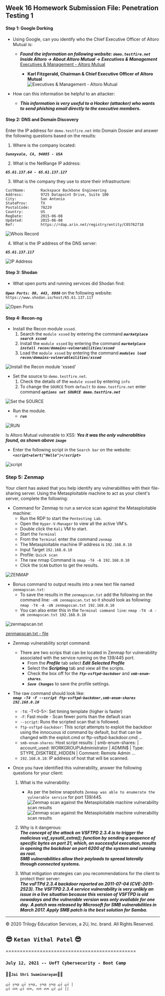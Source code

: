 ## Week 16 Homework Submission File: Penetration Testing 1

#### Step 1: Google Dorking


- Using Google, can you identify who the Chief Executive Officer of Altoro Mutual is:
  - **_Found the information on following website: `demo.testfire.net` Inside Altoro -> About Altoro Mutual -> Executives & Management_**  
  [Executives & Management - Altoro Mutual](http://www.altoromutual.com/index.jsp?content=inside_executives.htm "Executives & Management - Altoro Mutual")  
  
    - **Karl Fitzgerald, Chairman & Chief Executive Officer of Altoro Mutual**  
![Executives & Management - Altoro Mutual](/images/AltoroMutual.PNG "Executives & Management - Altoro Mutual")

- How can this information be helpful to an attacker:  
  - **_This information is very useful to a Hacker (attacker) who wants to send phishing email directly to the executive members._**

#### Step 2: DNS and Domain Discovery

Enter the IP address for `demo.testfire.net` into Domain Dossier and answer the following questions based on the results:

  1. Where is the company located:   
  
**_`Sunnyvale, CA, 94085 - USA`_**  

  2. What is the NetRange IP address:  
  
**_`65.61.137.64 - 65.61.137.127`_**  

  3. What is the company they use to store their infrastructure:  

```
CustName:       Rackspace Backbone Engineering
Address:        9725 Datapoint Drive, Suite 100
City:           San Antonio
StateProv:      TX
PostalCode:     78229
Country:        US
RegDate:        2015-06-08
Updated:        2015-06-08
Ref:            https://rdap.arin.net/registry/entity/C05762718
```  
  
![Whois Record](/images/AltoroMutual-Network-Whois-record.PNG)

  4. What is the IP address of the DNS server:  

**_`65.61.137.117`_**  

![IP Address](/images/AltoroMutual-IP-Address.PNG)

#### Step 3: Shodan

- What open ports and running services did Shodan find:

**_`Open Ports: 80, 443, 8080`_** on the following website: `https://www.shodan.io/host/65.61.137.117`  

![Open Ports](/images/Shodan-65-61-137-117.PNG)

#### Step 4: Recon-ng

- Install the Recon module `xssed`.  
  1.  Search the `module xssed` by entering the command **_`marketplace search xssed`_**
  2.  Install the `module xssed` by entering the command **_`marketplace install recon/domains-vulnerabilities/xssed`_**
  3.  Load the `module xssed` by entering the command **_`modules load recon/domains-vulnerableilities/xssed`_**

![Install the Recon module 'xssed'](/images/Recon-module-xssed-installed.PNG)
  
- Set the source to `demo.testfire.net`.  
  1.  Check the details of the `module xssed` by entering `info`
  2.  To change the `SOURCE` from `default` to `demo.testfire.net` enter command **_`options set SOURCE demo.testfire.net`_**

![Set the SOURCE](/images/Set-the-source-to-demo-testfire-net.PNG)  

- Run the module.  
  - **_`run`_**

![RUN](/images/Run-xssed-demo-testfire-net.PNG)

Is Altoro Mutual vulnerable to XSS: **_Yes it was the only vulnerablities found, as shown above `image`_**  
  - Enter the following script in the `Search bar` on the website: **_`<script>alert("Hello")</script>`_**

![script](/images/run-script-on-the-website-result.PNG)  


### Step 5: Zenmap

Your client has asked that you help identify any vulnerabilities with their file-sharing server. Using the Metasploitable machine to act as your client's server, complete the following:

- Command for Zenmap to run a service scan against the Metasploitable machine:  
  - Run the RDP to start the `Pentesting Lab`.  
  - Open the `Hyper-V-Manager` to view all the active VM's.  
  - Double click the `Kali` VM to start.
  - Start the `Terminal`  
  - From the `Terminal` enter the command `zenmap`
  - The Metasploitable machine IP address is `192.168.0.10`  
  - Input Target `192.168.0.10`
  - Profile: `Quick scan`  
  - The raw nmap Command is `nmap -T4 -A 192.168.0.10`  
  - Click the `SCAN` button to get the results.

![ZENMAP](/images/Zenmap-scan-against-the-Metasploitable-machine.PNG)

- Bonus command to output results into a new text file named `zenmapscan.txt`:
  - To save the results in the `zenmapscan.txt` add the following on the command line: `-oN zenmapscan.txt` so it should look as following: `nmap -T4 -A -oN zenmapscan.txt 192.168.0.10`  
  - You can also enter this in the `Terminal command line`: `nmap -T4 -A -oN zenmapscan.txt 192.168.0.10`  

![zenmapscan.txt](/images/Zenmap-scan-against-the-Metasploitable-machine-save-to-zenmapscan-txt.PNG)

[zenmapscan.txt - file](/zenmapscan.txt)  

- Zenmap vulnerability script command:  
  - There are two scrips that can be located in Zenmap for vulnerability associated with the service running on the 139/445 port.
    - From the **_Profile_** tab select **_Edit Selected Profile_**
    - Select the **_Scripting_** tab and view all the scripts.
    - Check the box off for the **_`ftp-vsftpd-backdoor`_** and **_`smb-enum-shares`_**.
    - **_`Save Changes`_** to save the profile settings.

- The raw command should look like:  
  **_`nmap -T4 -F --script ftp-vsftpd-backdoor,smb-enum-shares 192.168.0.10`_**  

    - `-T4`: -T<0-5>: Set timing template (higher is faster)
    - `-F`: Fast mode - Scan fewer ports than the default scan
    - `--script`: Runs the scripted scan that is followed.
    - `ftp-vsftpd-backdoor`: This script attempts to exploit the backdoor using the innocuous id command by default, but that can be changed with the exploit.cmd or ftp-vsftpd-backdoor.cmd ...
    - `smb-enum-shares`: Host script results: | smb-enum-shares: | account_used: WORKGROUP\​Administrator | ADMIN$ | Type: STYPE_DISKTREE_HIDDEN | Comment: Remote Admin ...
    - `192.168.0.10`: IP address of host that will be scanned.

- Once you have identified this vulnerability, answer the following questions for your client:
  1. What is the vulnerability:
      - As per the below snapshots `Zenmap was able to enumerate the vulnerable service` for port 139/445.      
![Zenmap scan against the Metasploitable machine vulnerability scan results](/images/Zenmap-scan-against-the-Metasploitable-machine-vulnerability-scan-results-1.PNG)  
![Zenmap scan against the Metasploitable machine vulnerability scan results](/images/Zenmap-scan-against-the-Metasploitable-machine-vulnerability-scan-results-2.PNG)  

  2. Why is it dangerous:  
  **_The concept of the attack on VSFTPD 2.3.4 is to trigger the malicious vsf_sysutil_extra(); function by sending a sequence of specific bytes on port 21, which, on successful execution, results in opening the backdoor on port 6200 of the system and running as root._**  
  **_SMB vulnerabilities allow their payloads to spread laterally through connected systems._**  

  3. What mitigation strategies can you recommendations for the client to protect their server:  
  **_The vsFTPd 2.3.4 backdoor reported on 2011-07-04 (CVE-2011-2523). The VSFTPD 2.3.4 service vulnerability is very unlikly an issue in a live situation because this version of VSFTPD is old nowadays and the vulnerable version was only available for one day._**
  **_A patch was released by Microsoft for SMB vulnerabilities in March 2017. Apply SMB patch is the best solution for Samba._**

---
© 2020 Trilogy Education Services, a 2U, Inc. brand. All Rights Reserved.  

  
## :sunglasses: `Ketan Vithal Patel` :sunglasses:
==============================================
### `July 12, 2021 -- UofT Cybersecurity - Boot Camp`
#### :rose::rose:`Jai Shri Swaminarayan`:rose::rose:
```
હરે કૃષ્ણ હરે કૃષ્ણ, કૃષ્ણ કૃષ્ણ હરે હરે |  
હરે રામ હરે રામ, રામ રામ હરે હરે ||
```
